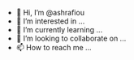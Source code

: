 - 👋 Hi, I’m @ashrafiou
- 👀 I’m interested in ...
- 🌱 I’m currently learning ...
- 💞️ I’m looking to collaborate on ...
- 📫 How to reach me ...

<!---
ashrafiou/ashrafiou is a ✨ special ✨ repository because its `README.md` (this file) appears on your GitHub profile.
You can click the Preview link to take a look at your changes.
--->
